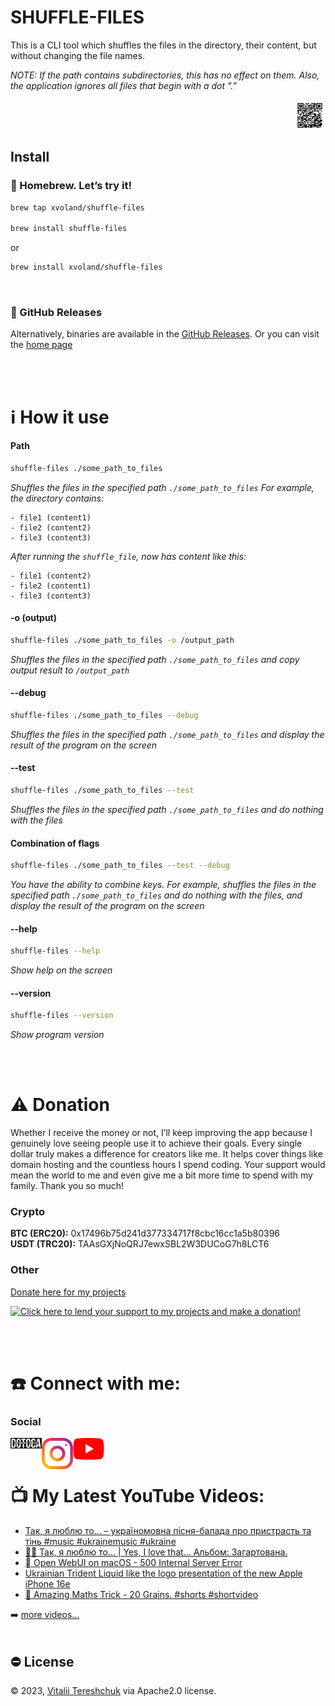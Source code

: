 # SHUFFLE-FILES
This is a CLI tool which shuffles the files in the directory, their content, but without changing the file names.

*NOTE: If the path contains subdirectories, this has no effect on them. Also, the application ignores all files that begin with a dot "."*

<p align="right"><img align="center" src="https://raw.githubusercontent.com/xvoland/xvoland/main/images/qr_shuffle-files.png" alt="DOTOCA Ltd." height="50" width="50" /></a>
</p>

## Install

### 🍺 Homebrew.  Let’s try it!

```bash
brew tap xvoland/shuffle-files

brew install shuffle-files
```
or
```bash
brew install xvoland/shuffle-files
```

<br />



### 🐙 GitHub Releases

Alternatively, binaries are available in the [GitHub Releases][githubreleases]. Or you can visit the [home page][homepage]

<br />
<br />

# ℹ️ How it use

#### Path
```bash
shuffle-files ./some_path_to_files
```

*Shuffles the files in the specified path `./some_path_to_files`*
*For example, the directory contains:*

	- file1 (content1)
	- file2 (content2)
	- file3 (content3)

*After running the `shuffle_file`, now has content like this:*

	- file1 (content2)
	- file2 (content1)
	- file3 (content3)


#### -o (output)

```bash
shuffle-files ./some_path_to_files -o /output_path
```

*Shuffles the files in the specified path `./some_path_to_files` and copy output result to `/output_path`*



#### --debug
```bash
shuffle-files ./some_path_to_files --debug
```

*Shuffles the files in the specified path `./some_path_to_files` and display the result of the program on the screen*



#### --test
```bash
shuffle-files ./some_path_to_files --test
```

*Shuffles the files in the specified path `./some_path_to_files` and do nothing with the files*



#### Combination of flags
```bash
shuffle-files ./some_path_to_files --test --debug
```

*You have the ability to combine keys.
For example, shuffles the files in the specified path `./some_path_to_files` and do nothing with the files, and display the result of the program on the screen*



#### --help
```bash
shuffle-files --help
```

*Show help on the screen*



#### --version
```bash
shuffle-files --version
```

*Show program version*

<br />
<br />

# ⚠️ Donation

Whether I receive the money or not, I’ll keep improving the app because I genuinely love seeing people use it to achieve their goals. Every single dollar truly makes a difference for creators like me. It helps cover things like domain hosting and the countless hours I spend coding. Your support would mean the world to me and even give me a bit more time to spend with my family. Thank you so much!

### Crypto

**BTC (ERC20):** 0x17496b75d241d377334717f8cbc16cc1a5b80396<br />
**USDT (TRC20):** TAAsGXjNoQRJ7ewxSBL2W3DUCoG7h8LCT6


### Other

[Donate here for my projects][paypal]

<a href='https://www.paypal.com/cgi-bin/webscr?cmd=_s-xclick&hosted_button_id=9D4YBRWH8QURU'><img alt='Click here to lend your support to my projects and make a donation!' src='https://www.paypalobjects.com/en_US/GB/i/btn/btn_donateCC_LG.gif' border='0' /></a>

<br />
<br />


# ☎️ Connect with me:

### Social
[<img align="left" alt="xVoLAnD" width="50px" src="https://raw.githubusercontent.com/xvoland/xvoland/main/images/logo-dotoca.svg" />][home]
[<img align="left" alt="xvoland | Instagram" width="50px" src="https://raw.githubusercontent.com/xvoland/xvoland/main/images/instagram.svg" />][instagram]
[<img align="left" alt="Vitalii Tereshchuk | YouTube" width="50px" src="https://raw.githubusercontent.com/xvoland/xvoland/main/images/youtube.svg" />][youtube]

<br />
<br />

# 📺 My Latest YouTube Videos:
<!-- YOUTUBE:START -->
- [Так, я люблю то... – україномовна пісня-балада про пристрасть та тінь #music #ukrainemusic #ukraine](https://www.youtube.com/watch?v=5y3ZoEiTkIs)
- [🎹🎵 Так, я люблю то... | Yes, I love that... Альбом: Загартована.](https://www.youtube.com/watch?v=sLOwVzjZpIQ)
- [ Open WebUI on macOS - 500 Internal Server Error](https://www.youtube.com/watch?v=o27YivGfE2w)
- [Ukrainian Trident Liquid like the logo presentation of the new Apple iPhone 16e](https://www.youtube.com/watch?v=cytfVpT3Vp8)
- [🫥 Amazing Maths Trick - 20 Grains. #shorts #shortvideo](https://www.youtube.com/watch?v=CIeWMRxcKi4)
<!-- YOUTUBE:END -->

➡️ [more videos...][youtube]
<br />
<br />

## ⛔ License

&copy; 2023, [Vitalii Tereshchuk][home] via Apache2.0 license.


[home]: http://dotoca.net
[homepage]: https://dotoca.net/shuffle-files
[githubreleases]: https://github.com/xvoland/shuffle-files/releases
[paypal]: https://paypal.me/xvoland
[youtube]: https://youtube.com/xvoland
[instagram]: https://www.instagram.com/xvoland/
[opencollective]: https://opencollective.com/extract/backers/0/website